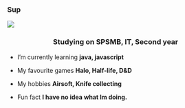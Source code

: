 ### Sup

![](https://github.com/MicolopoCZ/Resources/blob/main/print-hello-world-hacker.gif)

<h3 align="center">Studying on SPSMB, IT, Second year</h3>

- I’m currently learning **java, javascript**

- My favourite games **Halo, Half-life, D&D**

- My hobbies **Airsoft, Knife collecting**

- Fun fact **I have no idea what Im doing.**

<p align="left">
</p>
